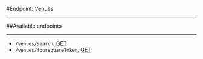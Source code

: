 #Endpoint: Venues
***

##Available endpoints
***

* `/venues/search`, [GET](venues/GET_venues_share.md#files)
* `/venues/foursquareToken`, [GET](venues/POST_venues.md#files)